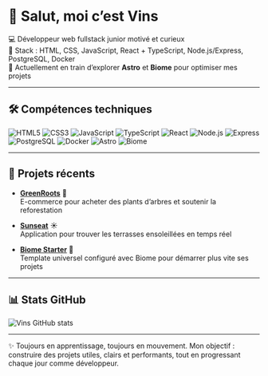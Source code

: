 # 👋 Salut, moi c’est Vins

💻 Développeur web fullstack junior motivé et curieux  
🌱 Stack : HTML, CSS, JavaScript, React + TypeScript, Node.js/Express, PostgreSQL, Docker  
🚀 Actuellement en train d’explorer **Astro** et **Biome** pour optimiser mes projets

---

## 🛠️ Compétences techniques

![HTML5](https://img.shields.io/badge/HTML5-E34F26?logo=html5&logoColor=white)
![CSS3](https://img.shields.io/badge/CSS3-1572B6?logo=css3&logoColor=white)
![JavaScript](https://img.shields.io/badge/JavaScript-F7DF1E?logo=javascript&logoColor=black)
![TypeScript](https://img.shields.io/badge/TypeScript-007ACC?logo=typescript&logoColor=white)
![React](https://img.shields.io/badge/React-20232A?logo=react&logoColor=61DAFB)
![Node.js](https://img.shields.io/badge/Node.js-339933?logo=node.js&logoColor=white)
![Express](https://img.shields.io/badge/Express-000000?logo=express&logoColor=white)
![PostgreSQL](https://img.shields.io/badge/Postgres-316192?logo=postgresql&logoColor=white)
![Docker](https://img.shields.io/badge/Docker-2496ED?logo=docker&logoColor=white)
![Astro](https://img.shields.io/badge/Astro-0C1222?logo=astro&logoColor=FDFDFE)
![Biome](https://img.shields.io/badge/Biome-000000?logo=biome&logoColor=green)

---

## 🌟 Projets récents

- [**GreenRoots**](https://github.com/roussvins/greenroots) 🌳  
  E-commerce pour acheter des plants d’arbres et soutenir la reforestation  

- [**Sunseat**](https://github.com/roussvins/sunseat) ☀️  
  Application pour trouver les terrasses ensoleillées en temps réel  

- [**Biome Starter**](https://github.com/roussvins/biome-starter) 🚀  
  Template universel configuré avec Biome pour démarrer plus vite ses projets  

---

## 📊 Stats GitHub

![Vins GitHub stats](https://github-readme-stats.vercel.app/api?username=roussvins&show_icons=true&theme=tokyonight)

---

✨ Toujours en apprentissage, toujours en mouvement. Mon objectif : construire des projets utiles, clairs et performants, tout en progressant chaque jour comme développeur.
